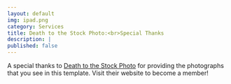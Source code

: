 ```yaml
---
layout: default
img: ipad.png
category: Services
title: Death to the Stock Photo:<br>Special Thanks
description: |
published: false
---
```

  A special thanks to [Death to the Stock Photo](http://join.deathtothestockphoto.com/) for providing the photographs that you see in this template.  Visit their website to become a member!